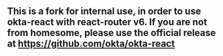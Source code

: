 ## This is a fork for internal use, in order to use okta-react with react-router v6. If you are not from homesome, please use the official release at https://github.com/okta/okta-react
